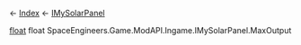 ← [Index](Api-Index) ← [IMySolarPanel](SpaceEngineers.Game.ModAPI.Ingame.IMySolarPanel)

[float](System.Single) float SpaceEngineers.Game.ModAPI.Ingame.IMySolarPanel.MaxOutput